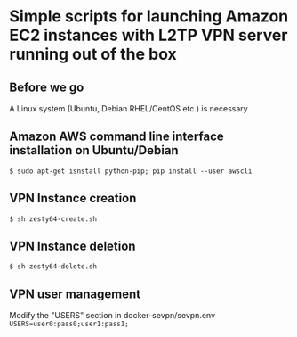 # Simple scripts for launching Amazon EC2 instances with L2TP VPN server running out of the box

## Before we go
   A Linux system (Ubuntu, Debian RHEL/CentOS etc.) is necessary

## Amazon AWS command line interface installation on Ubuntu/Debian
   `$ sudo apt-get isnstall python-pip; pip install --user awscli`

## VPN Instance creation
   `$ sh zesty64-create.sh`

## VPN Instance deletion
   `$ sh zesty64-delete.sh`

## VPN user management
   Modify the "USERS" section in docker-sevpn/sevpn.env
   ```USERS=user0:pass0;user1:pass1;```
